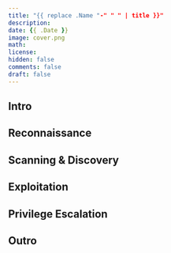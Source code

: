 ```yaml
---
title: "{{ replace .Name "-" " " | title }}"
description: 
date: {{ .Date }}
image: cover.png
math: 
license: 
hidden: false
comments: false
draft: false
---
```

## Intro

## Reconnaissance

## Scanning & Discovery

## Exploitation

## Privilege Escalation

## Outro